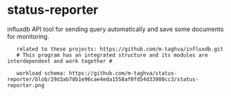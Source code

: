 # status-reporter
influxdb API tool for sending query automatically and save some documents for monitoring. 

       related to these projects: https://github.com/m-taghva/influxdb.git
       # This program has an integrated structure and its modules are interdependent and work together #
      
       workload schema: https://github.com/m-taghva/status-reporter/blob/29d3ab7db1e96cae4eda1558af0fd54d33980cc3/status-reporter.png
       
